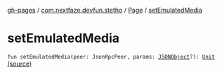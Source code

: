 [gh-pages](../../index.md) / [com.nextfaze.devfun.stetho](../index.md) / [Page](index.md) / [setEmulatedMedia](.)

# setEmulatedMedia

`fun setEmulatedMedia(peer: JsonRpcPeer, params: `[`JSONObject`](https://developer.android.com/reference/org/json/JSONObject.html)`?): `[`Unit`](https://kotlinlang.org/api/latest/jvm/stdlib/kotlin/-unit/index.html) [(source)](https://github.com/NextFaze/dev-fun/tree/master/devfun-stetho/src/main/java/com/nextfaze/devfun/stetho/Stetho.kt#L105)